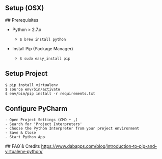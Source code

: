 Setup (OSX)
----------

## Prerequisites

- Python > 2.7.x
    - `$ brew install python`

- Install Pip (Package Manager)
    - `$ sudo easy_install pip`

## Setup Project

    $ pip install virtualenv
    $ source env/bin/activate
    $ env/bin/pip install -r requirements.txt

## Configure PyCharm

    - Open Project Settings (CMD + ,)
    - Search for 'Project Interpreters'
    - Choose the Python Interpreter from your project environment
    - Save & Close
    - Start Python App

## FAQ`& Credits
https://www.dabapps.com/blog/introduction-to-pip-and-virtualenv-python/